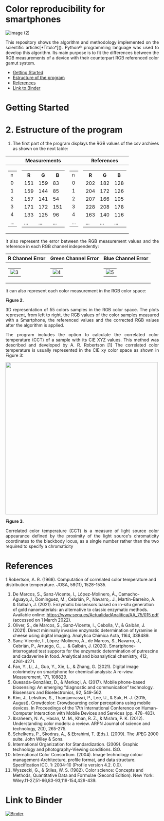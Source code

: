 # Color reproducibility for smartphones


![image (2)](https://user-images.githubusercontent.com/102466458/160293696-27c1b33d-35d0-4a08-823e-1acd7b894274.jpg)

<p align="justify">This repository shows the algorithm and methodology implemented on the scientific article:[*Titulo*](). Python® programming language was used to develop this algorithm. Its main purpose is to fit the differences between the RGB measurements of a device with their counterpart RGB referenced color gamut system.</p> 

- [Getting Started](Getting-Started)
- [Estructure of the program](#Estructure-of-the-program)
- [ References](#References)
- [ Link to Binder](#Link-to-Binder)

# Getting Started

# 2. Estructure of the program

1. <p align="justify">The first part of the program displays the RGB values of the csv archives as shown on the next table:</p> 

||Measurements||References|
|:-:|:-: |:-:|:-:|
|<table><tr><td>n</td></tr><tr><td>0</td></tr><tr><td>1</td></tr><tr><td>2</td></tr><tr><td>3</td></tr><tr><td>4</td></tr><tr><td>...</td></tr></table>|<table> <tr><th>R</th><th>G</th><th>B</th></tr><tr><td>151</td><td>159</td><td>83</td></tr><tr><td>159</td><td>144</td><td>85</td></tr><tr><td>157</td><td>141</td><td>54</td></tr><tr><td>171</td><td>172</td><td>151</td></tr><tr><td>133</td><td>125</td><td>96</td></tr><tr><td>...</td><td>...</td><td>...</td></tr></table>|<table><tr><td>n</td></tr><tr><td>0</td></tr><tr><td>1</td></tr><tr><td>2</td></tr><tr><td>3</td></tr><tr><td>4</td></tr><tr><td>...</td></tr></table>|<table><tr><th>R</th><th>G</th><th>B</th></tr><tr><td>202</td><td>182</td><td>128</td></tr><tr><td>204</td><td>172</td><td>126</td></tr><tr><td>207</td><td>166</td><td>105</td></tr><tr><td>228</td><td>208</td><td>178</td></tr><tr><td>163</td><td>140</td><td>116</td></tr><tr><td>...</td><td>...</td><td>...</td></tr></table>|


<p align="justify">It also represent the error between the RGB measurement values and the reference in each RGB channel independently:</p> 

|R Channel Error|Green Channel Error|Blue Channel Error|
|:-:|:-: |:-:|
|<table><tr><td>![3](https://user-images.githubusercontent.com/102466458/160297824-75edef19-7dc1-403d-aa82-e13a1f1de4d1.jpg)</td></table>|<table><tr><td>![4](https://user-images.githubusercontent.com/102466458/160297839-563a5771-da71-4445-a170-f79d2979bccf.jpg)</td></table>|<table><tr><td>![5](https://user-images.githubusercontent.com/102466458/160297853-cb1f5e14-0645-4630-afeb-d5e9bfe1a3e8.jpg)</td></table>|

<p align="justify">It can also represent each color measurement in the RGB color space:</p> 

**Figure 2.**<p align="justify"> 3D representation of 55 colors samples in the RGB color space. The plots represent, from left to right, the RGB values of the color samples measured with a Smartphone, the referenced values and the corrected RGB values after the algorithm is applied.</p> 


<p align="justify">The program includes the option to calculate the correlated color temperature (CCT) of a sample with its CIE XYZ values. This method was described and developed by A. R. Robertson [1] The correlated color temperature is usually represented in the CIE xy color space as shown in Figure 3:</p> 



<p align="left">
  <img 
    width="500"
    height="500"
    src="https://user-images.githubusercontent.com/102466458/160288160-07edd717-50d3-40f8-9250-0d6dd6dbf4d5.gif"
  >
</p>





**Figure 3.**<p align="justify">Correlated color temperature (CCT) is a measure of light source color appearance defined by the proximity of the light source's chromaticity coordinates to the blackbody locus, as a single number rather than the two required to specify a chromaticity





# References
1.Robertson, A. R. (1968). Computation of correlated color temperature and distribution temperature. JOSA, 58(11), 1528-1535.


1. De Marcos, S., Sanz-Vicente, I., López-Molinero, Á., Camacho-Aguayo,J., Dominguez, M., Cebrián, P., Navarro,. J., Martín-Barreiro, A. & Galbán, J. (2021). Enzymatic biosensors based on in-situ generation of gold nanomaterials: an alternative to classic enzymatic methods. Available online: https://www.seqa.es/ActualidadAnalitica/AA_75/015.pdf (accessed on 1 March 2022).
2. Oliver, S., de Marcos, S., Sanz-Vicente, I., Cebolla, V., & Galbán, J. (2021). Direct minimally invasive enzymatic determination of tyramine in cheese using digital imaging. Analytica Chimica Acta, 1164, 338489.
3. Sanz-Vicente, I., López-Molinero, Á., de Marcos, S., Navarro, J., Cebrián, P., Arruego, C., ... & Galbán, J. (2020). Smartphone-interrogated test supports for the enzymatic determination of putrescine and cadaverine in food. Analytical and bioanalytical chemistry, 412, 4261-4271.
4. Fan, Y., Li, J., Guo, Y., Xie, L., & Zhang, G. (2021). Digital image colorimetry on smartphone for chemical analysis: A re-view. Measurement, 171, 108829.
5. Quesada-González, D., & Merkoçi, A. (2017). Mobile phone-based biosensing: An emerging “diagnostic and communication” technology. Biosensors and Bioelectronics, 92, 549-562.
6. Kim, J., Leksikov, S., Thamjamrassri, P., Lee, U., & Suk, H. J. (2015, August). Crowdcolor: Crowdsourcing color perceptions using mobile devices. In Proceedings of the 17th International Conference on Human-Computer Interaction with Mobile Devices and Services (pp. 478-483).
7. Ibraheem, N. A., Hasan, M. M., Khan, R. Z., & Mishra, P. K. (2012). Understanding color models: a review. ARPN Journal of science and technology, 2(3), 265-275.
8. Schelkens, P., Skodras, A., & Ebrahimi, T. (Eds.). (2009). The JPEG 2000 suite. John Wiley & Sons.
9. International Organization for Standardization. (2009). Graphic technology and photography-Viewing conditions. ISO.
10. International Color Consortium. (2004). Image technology colour management-Architecture, profile format, and data structure. Specification ICC. 1: 2004-10 (Profile version 4.2. 0.0).
11.	Wyszecki, G., & Stiles, W. S. (1982). Color science: Concepts and Methods, Quantitative Data and Formulae (Second Edition). New York: Wiley.11-27,51-66,83-93,119-154,429-439.


# Link to Binder
[![Binder](https://mybinder.org/badge_logo.svg)](https://mybinder.org/v2/gh/lpsienes/color_reproducibility_for_smartphones/main)
